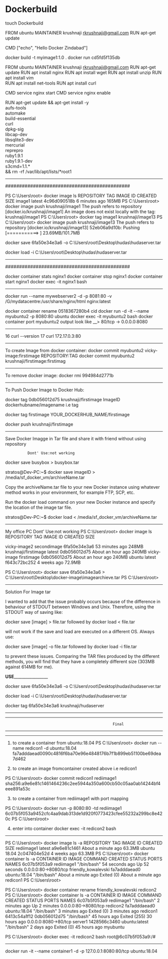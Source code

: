 # Dockerbuild

touch  Dockerbuild

FROM ubuntu
MAINTAINER krushnaji <rkrushnaji@gmail.com>
RUN apt-get update

CMD ["echo", "Hello Docker Zindabad"]


docker build -t myimage1:1.0 .
docker run cd5fd5f135db


FROM ubuntu
MAINTAINER krushnaji <rkrushnaji@gmail.com>
RUN apt-get update
RUN  apt install nginx 
RUN apt install wget 
RUN apt install unzip 
RUN apt install vim  
RUN apt install net-tools
RUN apt install curl

CMD service nginx start
CMD service nginx enable


RUN apt-get update && apt-get install -y \
    aufs-tools \
    automake \
    build-essential \
    curl \
    dpkg-sig \
    libcap-dev \
    libsqlite3-dev \
    mercurial \
    reprepro \
    ruby1.9.1 \
    ruby1.9.1-dev \
    s3cmd=1.1.* \
 && rm -rf /var/lib/apt/lists/*root1

______________________________________________________________
#############################################

PS C:\Users\root> docker image ls
REPOSITORY             TAG                 IMAGE ID            CREATED             SIZE
image1                     latest              4c96d090518b   6 minutes ago    165MB
PS C:\Users\root> docker image push krushnaji/image1
The push refers to repository [docker.io/krushnaji/image1]
An image does not exist locally with the tag: krushnaji/image1
PS C:\Users\root> docker tag  image1 krushnaji/image13
PS C:\Users\root> docker image push krushnaji/image13
The push refers to repository [docker.io/krushnaji/image13]
52eb06a9d10b: Pushing [===========>                                       ]  23.69MB/101.7MB                                                                                       

docker save  6fa50e34e3a6 -o C:\Users\root\Desktop\hudas\hudaserver.tar

docker load -i C:\Users\root\Desktop\hudas\hudaserver.tar
______________________________________________________________
#############################################


 docker container stats nginx1
 docker container stop nginx1
 docker container start nginx1
docker exec -it nginx1 bash
______________________________________________________________
docker run --name mywebserver2 -d -p 8081:80 -v /G/mydatacentre:/usr/share/nginx/html nginx:latest

docker container rename 0518367280b4 cid
docker run -d -it --name myubuntu2 -p 8080:80 ubuntu
docker exec -it myubuntu2 bash
docker container port myubuntu2
output look like __>   80/tcp -> 0.0.0.0:8080
______________________________________________________________
   16  curl --version
   17  curl 172.17.0.3:80

____________________________________________________
To create Image from docker container:
docker commit myubuntu2 vicky-image:firstimage
                                             REPOSITORY:TAG
docker commit myubuntu2 krushnaji/firstimage:firstimag
______________________________________________________________
To remove docker image:
docker rmi 994984d2771b
______________________________________________________________
To Push Docker Image to Docker Hub:

docker tag 0db056012d75 krushnaji/firstimage
                    ImageID           dockerhubname/imagename i.e tag

docker tag firstimage YOUR_DOCKERHUB_NAME/firstimage

docker push krushnaji/firstimage

______________________________________________________________
Save Docker Imagge in Tar file and share it with friend without using repository

              Dont' Use:not working

docker save busybox > busybox.tar

stratos@Dev-PC:~$ docker save imageID > /media/sf_docker_vm/archiveName.tar

Copy the archiveName.tar file to your new Docker instance using whatever method works in your environment, for example FTP, SCP, etc.

Run the docker load command on your new Docker instance and specify the location of the image tar file.

stratos@Dev-PC:~$ docker load < /media/sf_docker_vm/archiveName.tar
______________________________________________________________
My office PC
                          Dont' Use:not working
PS C:\Users\root> docker image ls
REPOSITORY             TAG                 IMAGE ID            CREATED             SIZE

vicky-image2           secondimage         6fa50e34e3a6        53 minutes ago      248MB
krushnaji/firstimage   latest              0db056012d75        About an hour ago   240MB
vicky-image            firstimage          0db056012d75        About an hour ago   240MB
ubuntu                 latest              f643c72bc252        4 weeks ago         72.9MB

PS C:\Users\root> docker save 6fa50e34e3a6 > C:\Users\root\Desktop\docker-image\imagearchieve.tar
PS C:\Users\root>
______________________________________________________________

Solution For Image tar

I wanted to add that the issue probably occurs because of the difference in behaviour of STDOUT between Windows and Unix. Therefore, using the STDOUT way of saving like:

docker save [image] > file.tar followed by docker load < file.tar

will not work if the save and load are executed on a different OS. Always use:

docker save [image] -o file.tar followed by docker load -i file.tar

to prevent these issues. Comparing the TAR files produced by the different methods, you will find that they have a completely different size (303MB against 614MB for me).

______________USE_______________________________

docker save  6fa50e34e3a6 -o C:\Users\root\Desktop\hudas\hudaserver.tar

 docker load -i C:\Users\root\Desktop\hudas\hudaserver.tar

docker tag  6fa50e34e3a6 krushnaji/hudaserver

______________________________________________________________________
****************************************************************
                                                    Final
****************************************************************
______________________________________________________________________
1. to create a container from ubuntu:18.04
PS C:\Users\root> docker run --name redicon1 -d  ubuntu:18.04
fa7adddaead0090c4816f6ba70e96e4848176b7f1b899eb51100be69dea7d462

2. to create an image fromcontainer created above i.e  redicon1

PS C:\Users\root> docker commit redicon1 rediimage1
sha256:a9e6e81c1461464236c2ee5944a350a600cb50c05aa0ab14244bf4eee891a53c

3. to create a container from rediimage1 with port mapping

PS C:\Users\root> docker run -p 8080:80 -td rediimage1
6c07b5f053a9452cfc4aa9dab313de1d920f0773423cfee55232a299bc8e420c
PS C:\Users\root>

4. enter into container 
 docker exec -it redicon2 bash
____________________________________________________________________________________
PS C:\Users\root> docker image ls -a
REPOSITORY             TAG                 IMAGE ID            CREATED              SIZE
rediimage1             latest              a9e6e81c1461        About a minute ago   63.3MB
ubuntu                 18.04               2c047404e52d        4 weeks ago          63.3MB
PS C:\Users\root> docker container ls -a
CONTAINER ID        IMAGE               COMMAND             CREATED              STATUS                          PORTS                  NAMES
6c07b5f053a9        rediimage1          "/bin/bash"         54 seconds ago       Up 52 seconds     0.0.0.0:80->8080/tcp   friendly_kowalevski
fa7adddaead0        ubuntu:18.04        "/bin/bash"         About a minute ago   Exited (0) About a minute ago                          redicon1
PS C:\Users\root>

PS C:\Users\root> docker container rename  friendly_kowalevski redicon2
PS C:\Users\root> docker container ls -a
CONTAINER ID        IMAGE               COMMAND             CREATED             STATUS                      PORTS                  NAMES
6c07b5f053a9        rediimage1          "/bin/bash"         2 minutes ago       Up 2 minutes    0.0.0.0:80->8080/tcp   redicon2
fa7adddaead0        ubuntu:18.04        "/bin/bash"         3 minutes ago     Exited (0) 3 minutes ago                           redicon1
6413c54a1f12        0db056012d75        "/bin/bash"         45 hours ago    Exited (255) 30 hours ago   0.0.0.0:8080->80/tcp   server1
1428566c3460        ubuntu:latest       "/bin/bash"         2 days ago          Exited (0) 45 hours ago                            myubuntu

PS C:\Users\root> docker exec -it redicon2 bash
root@6c07b5f053a9:/#

______________________________________________________________________
docker run -it --name container1 -d -p 127.0.0.1:8080:80/tcp ubuntu:18.04
